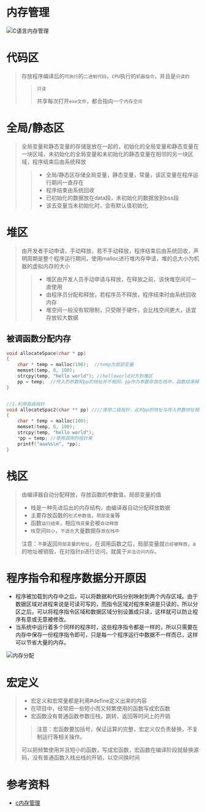 # 内存管理

![C语言内存管理](https://mmbiz.qpic.cn/mmbiz_png/ORog4TEnkbtWag4RMZqqBh24Iv7t2wkklKP44s1jHqABxXMrJ1PFGqWIrDf7Y8nDNpwgEZIyibkWp0JHVfaibJgg/640?wx_fmt=png)



# 代码区

> 存放程序编译后的`可执行`的`二进制代码`，`CPU`执行的`机器指令`，并且是`只读的`
>
> > `只读`
> >
> > 共享每次打开`exe文件`，都会指向一个`内存空间`



# 全局/静态区

> 全局变量和静态变量的存储是放在一起的，初始化的全局变量和静态变量在一块区域，未初始化的全局变量和未初始化的静态变量在相邻的另一块区域，程序结束后由系统释放
>
> > * 全局/静态区存储全局变量，静态变量，常量，该区变量在程序运行期间一直存在
> > * 程序结束由系统回收
> > * 已初始化的数据放在data段，未初始化的数据放到bss段
> > * 该去变量当未初始化时，会有默认值初始化





# 堆区

> 由开发者手动申请，手动释放，若不手动释放，程序结束后由系统回收，声明周期是整个程序运行期间，使用malloc进行堆内存申请，堆的总大小为机器的虚拟内存的大小
>
> > * 堆区由开发人员手动申请与释放，在释放之前，该快堆空间可一直使用
> > * 由程序员分配和释放，若程序员不释放，程序结束时由系统回收内存
> > * 堆空间一般没有软限制，只受限于硬件，会比栈空间更大，适宜存放较大数据



## 被调函数分配内存

```cpp
void allocateSpace(char * pp)
{ 
	char * temp = malloc(100);  //temp为局部变量
	memset(temp, 0, 100);
	strcpy(temp, "hello world"); //helloworld对方到堆区
	pp = temp;  //传入的参数和pp的地址并不相同，pp作为参数存放在栈中，函数结束释放内存
}


//1.利用高级指针
void allocateSpac2(char ** pp) ////使用二级指针，此时pp的地址与传入参数地址相同
{
	char * temp = malloc(100);
	memset(temp, 0, 100);
	strcpy(temp, "hello world");
	*pp = temp; //使用调用的指针来
	printf("aaa%s\n", *pp);
}
```



# 栈区

> 由编译器自动分配释放，存放函数的参数值，局部变量的值
>
> * 栈是一种先进后出的内存结构，由编译器自动分配释放数据
> * 主要存放函数的`形式参数值`，`局部变量`等
> * 函数`运行结束`，相应`栈变量`会被`自动释放`
> * `栈`空间`较小`，`不适合`大量数据存`放在栈中`
>
> 注意：`不要`返回`局部变量的地址`，在调用函数之后，局部变量就`已经被释放`，a的地址被销毁，在对指针p进行访问，就属于`非法访问内存`。



# 程序指令和程序数据分开原因

* 程序被加载到内存中之后，可以将数据和代码分别映射到两个内存区域。由于数据区域对进程来说是可读可写的，而指令区域对程序来讲是只读的，所以分区之后，可以将程序指令区域和数据区域分别设置成只读，这样就可以防止程序有意或无意被修改。
* 当系统中运行着多个同样的程序时，这些程序指令都是一样的，所以只需要在内存中保存一份程序指令即可，只是每一个程序运行中数据不一样而已，这样可以节省大量的内存。

![内存分配](https://mmbiz.qpic.cn/mmbiz_png/ORog4TEnkbtWag4RMZqqBh24Iv7t2wkkRda4M5yeJy3TEPIoaClbVtdoq4z7FZuiaoruEVN4m4mfI96qUeLJSkQ/640?wx_fmt=png)

# 宏定义

> * 宏定义和宏常量都是利用#define定义出来的内容
> * 在项目中，经常把一些短小而又频繁使用的函数写成宏函数
> * 宏函数没有普通函数参数压栈，跳转，返回等时间上的开销
>
> > 注意：宏函数要加括号，保证运算的完整，宏定义仅负责替换，不复制运行等相关操作。
>
> 可以把频繁使用并且短小的函数，写成宏函数，宏函数在编译阶段就替换源码，没有普通函数入栈出栈的开销，以空间换时间







# 参考资料

* [c内存管理](https://blog.csdn.net/qq_53144843/article/details/126888358)